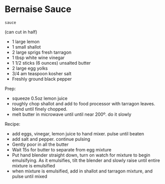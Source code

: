 # Bernaise Sauce

`sauce`

\(can cut in half\)

- 1 large lemon
- 1 small shallot
- 2 large sprigs fresh tarragon
- 1 tbsp white wine vinegar
- 1 1/2 sticks \(6 ounces\) unsalted butter
- 2 large egg yolks
- 3/4 am teaspoon kosher salt
- Freshly ground black pepper

Prep:

- squeeze 0.5oz lemon juice
- roughly chop shallot and add to food processor with tarragon leaves. blend until finely chopped.
- melt butter in microwave until until near 200º. do it slowly

Recipe:

- add eggs, vinegar, lemon juice to hand mixer. pulse until beaten
- add salt and pepper. continue pulsing 
- Gently poor in all the butter
- Wait 15s for butter to separate from egg mixture 
- Put hand blender straight down, turn on watch for mixture to begin emulsifying. As it emulsifies, tilt the blender and slowly raise until entire mixture is emulsified
- when mixture is emulsified, add in shallot and tarragon mixture, and pulse until mixed
